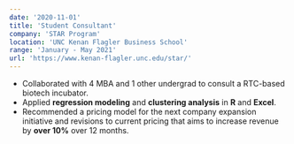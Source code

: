 ```yaml
---
date: '2020-11-01'
title: 'Student Consultant'
company: 'STAR Program'
location: 'UNC Kenan Flagler Business School'
range: 'January - May 2021'
url: 'https://www.kenan-flagler.unc.edu/star/'
---
```


- Collaborated with 4 MBA and 1 other undergrad to consult a RTC-based biotech incubator.
- Applied <b>regression modeling</b> and <b>clustering analysis</b> in <b>R</b> and <b>Excel</b>.
- Recommended a pricing model for the next company expansion initiative and revisions to current pricing that aims to increase revenue by <b>over 10%</b> over 12 months.
